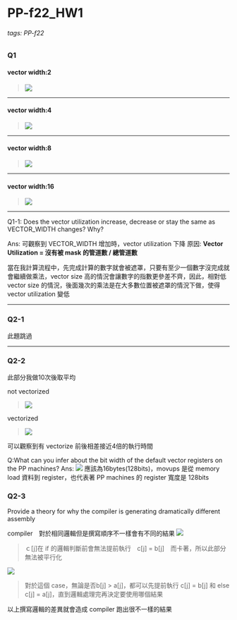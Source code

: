# PP-f22_HW1
###### tags: PP-f22


### Q1


#### vector width:2
>![](https://i.imgur.com/u8fprdz.png)

---

#### vector width:4
>![](https://i.imgur.com/NJRBXAZ.png)

---
#### vector width:8
>![](https://i.imgur.com/4FNWLYT.png)

---

#### vector width:16
>![](https://i.imgur.com/HCmdXyJ.png)

---
Q1-1: Does the vector utilization increase, decrease or stay the same as VECTOR_WIDTH changes? Why?

Ans:
可觀察到 VECTOR_WIDTH 增加時，vector utilization 下降
原因:
**Vector Utilization = 沒有被 mask 的管道數 / 總管道數**

當在我計算流程中，先完成計算的數字就會被遮罩，只要有至少一個數字沒完成就會繼續做乘法，vector size 高的情況會讓數字的指數更參差不齊，因此，相對低 vector size 的情況，後面幾次的乘法是在大多數位置被遮罩的情況下做，使得 vector utilization 變低

---

### Q2-1
此題跳過

---
### Q2-2

此部分我做10次後取平均

not vectorized
>![](https://i.imgur.com/ugKqC5U.png)

vectorized
>![](https://i.imgur.com/zyqwJRe.png)

可以觀察到有 vectorize 前後相差接近4倍的執行時間



Q:What can you infer about the bit width of the default vector registers on the PP machines?
Ans:
![](https://i.imgur.com/7Ll5ksT.png)
應該為16bytes(128bits)，movups 是從 memory load 資料到 register，也代表著 PP machines 的 register 寬度是 128bits


### Q2-3
Provide a theory for why the compiler is generating dramatically different assembly

compiler　對於相同邏輯但是撰寫順序不一樣會有不同的結果
![](https://i.imgur.com/cB9tGML.png)
>ｃ[j]在 if 的邏輯判斷前會無法提前執行　c[j] = b[j]　而卡著，所以此部分無法被平行化


![](https://i.imgur.com/uz6UxE3.png)
>對於這個 case，無論是否b[j] > a[j]，都可以先提前執行 c[j] = b[j] 和 else c[j] = a[j]，直到邏輯處理完再決定要使用哪個結果

以上撰寫邏輯的差異就會造成 compiler 跑出很不一樣的結果
